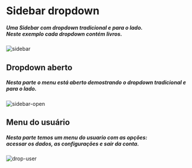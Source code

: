 # Sidebar dropdown

##### Uma Sidebar com dropdown tradicional e para o lado. <br/> Neste exemplo cada dropdown contém livros.
![sidebar](https://github.com/VitorSilvaTI/sidebar-dropdown/assets/73248933/08f90f34-4a23-4cd9-ac82-4887f8581a45)

## Dropdown aberto
##### Nesta parte o menu está aberto demostrando o dropdown tradicional e para o lado.
![sidebar-open](https://github.com/VitorSilvaTI/sidebar-dropdown/assets/73248933/71ecfacb-ff85-4dd5-9128-3ba8c492c51a)

## Menu do usuário
##### Nesta parte temos um menu do usuario com as opções: <br/> acessar os dados, as configurações e sair da conta.
![drop-user](https://github.com/VitorSilvaTI/sidebar-dropdown/assets/73248933/8768a8b5-9281-4552-97ae-db28200202e6)

